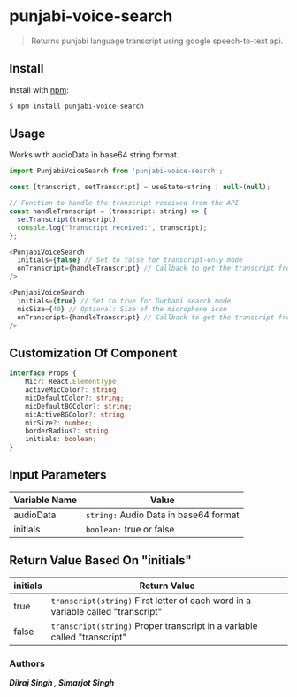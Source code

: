 # punjabi-voice-search

> Returns punjabi language transcript using google speech-to-text api.

## Install

Install with [npm](https://www.npmjs.com/):

```sh
$ npm install punjabi-voice-search
```

## Usage

Works with audioData in base64 string format.

```js
import PunjabiVoiceSearch from 'punjabi-voice-search'; 

const [transcript, setTranscript] = useState<string | null>(null);

// Function to handle the transcript received from the API
const handleTranscript = (transcript: string) => {
  setTranscript(transcript);
  console.log("Transcript received:", transcript);
};

<PunjabiVoiceSearch
  initials={false} // Set to false for transcript-only mode
  onTranscript={handleTranscript} // Callback to get the transcript from API
/>

<PunjabiVoiceSearch
  initials={true} // Set to true for Gurbani search mode
  micSize={40} // Optional: Size of the microphone icon
  onTranscript={handleTranscript} // Callback to get the transcript from API
/>
```

## Customization Of Component

```ts
interface Props {
    Mic?: React.ElementType;
    activeMicColor?: string;
    micDefaultColor?: string;
    micDefaultBGColor?: string;
    micActiveBGColor?: string;
    micSize?: number;
    borderRadius?: string;
    initials: boolean;
}
```

## Input Parameters

| Variable Name | Value                                     |
|---------------|-------------------------------------------|
| audioData     | `string:` Audio Data in base64 format      |
| initials      | `boolean:` true or false                  |

## Return Value Based On "initials"

| initials | Return Value                                                                 |
|------------|------------------------------------------------------------------------------|
| true       | `transcript(string)` First letter of each word in a variable called "transcript" |
| false      | `transcript(string)` Proper transcript in a variable called "transcript"     |

### Authors

***Dilraj Singh , Simarjot Singh***